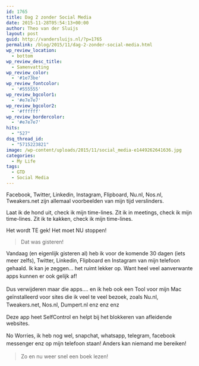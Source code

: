 ```yaml
---
id: 1765
title: Dag 2 zonder Social Media
date: 2015-11-28T05:54:13+00:00
author: Theo van der Sluijs
layout: post
guid: http://vandersluijs.nl/?p=1765
permalink: /blog/2015/11/dag-2-zonder-social-media.html
wp_review_location:
  - bottom
wp_review_desc_title:
  - Samenvatting
wp_review_color:
  - '#1e73be'
wp_review_fontcolor:
  - '#555555'
wp_review_bgcolor1:
  - '#e7e7e7'
wp_review_bgcolor2:
  - '#ffffff'
wp_review_bordercolor:
  - '#e7e7e7'
hits:
  - "527"
dsq_thread_id:
  - "5715223821"
image: /wp-content/uploads/2015/11/social_media-e1449262641636.jpg
categories:
  - My Life
tags:
  - GTD
  - Social Media
---
```

Facebook, Twitter, Linkedin, Instagram, Flipboard, Nu.nl, Nos.nl, Tweakers.net zijn allemaal voorbeelden van mijn tijd verslinders.

Laat ik de hond uit, check ik mijn time-lines. Zit ik in meetings, check ik mijn time-lines. Zit ik te kakken, check ik mijn time-lines.

Het wordt TE gek! Het moet NU stoppen!<!--more-->

> Dat was gisteren!

Vandaag (en eigenlijk gisteren al) heb ik voor de komende 30 dagen (iets meer zelfs), Twitter, <span style="line-height: 1.5;">Linkedin, </span><span style="line-height: 1.5;">Flipboard en </span><span style="line-height: 1.5;">Instagram van mijn telefoon gehaald. Ik kan je zeggen&#8230; het ruimt lekker op. Want heel veel aanverwante apps kunnen er ook gelijk af!</span>

<span style="line-height: 1.5;">Dus verwijderen maar die apps&#8230;. en ik heb ook een Tool voor mijn Mac geïnstalleerd voor sites die ik veel te veel bezoek, zoals Nu.nl, Tweakers.net, Nos.nl, Dumpert.nl enz enz enz</span>

Deze app heet SelfControl en helpt bij het blokkeren van afleidende websites.

<span style="line-height: 1.5;">No Worries, ik heb nog wel, snapchat, whatsapp, telegram, facebook messenger enz op mijn telefoon staan! Anders kan niemand me bereiken!</span>

> <span style="line-height: 1.5;">Zo en nu weer snel een boek lezen!</span>